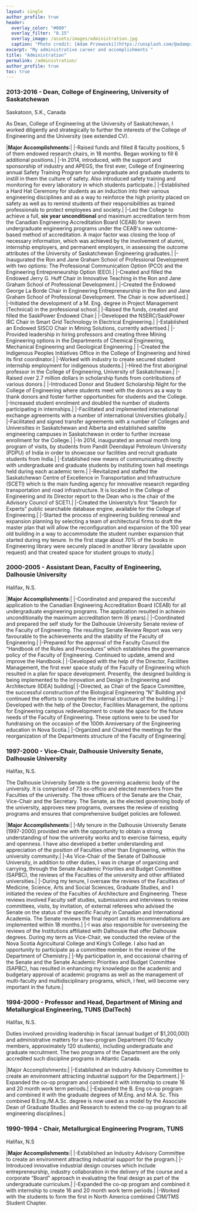 ```yaml
---
layout: single
author_profile: true
header:
  overlay_color: "#000"
  overlay_filter: "0.15"
  overlay_image: /assets/images/administration.jpg
  caption: "Photo credit: [Adam Przewoski](https://unsplash.com/@adamprzewoski)"
excerpt: "My administrative career and accomplishments "
title: "Administration"
permalink: /administration/
author_profile: true
toc: true
---
```


### 2013-2016 - Dean, College of Engineering, University of Saskatchewan 
Saskatoon, S.K., Canada

As Dean, College of Engineering at the University of Saskatchewan, I worked diligently and strategically to further the interests of the College of Engineering and the University (see extended CV).

|**Major Accomplishments**:|
|-Raised funds and filled 8 faculty positions, 5 of them endowed research chairs, in 18 months. Began working to fill 6 additional positions.|
|-In 2014, introduced, with the support and sponsorship of industry and APEGS, the first ever, College of Engineering annual Safety Training Program for undergraduate and graduate students to instill in them the culture of safety. Also introduced safety training and monitoring for every laboratory in which students participate.|
|-Established a Hard Hat Ceremony for students as an induction into their various engineering disciplines and as a way to reinforce the high priority placed on safety as well as to remind students of their responsibilities as trained professionals to protect employees and society.|
|-Led the College to achieve a full, **six year unconditional** and maximum accreditation term from the Canadian Engineering Accreditation Board (CEAB) for seven undergraduate engineering programs under the CEAB's new outcome-based method of accreditation.  A major factor was closing the loop of necessary information, which was achieved by the involvement of alumni, internship employers, and permanent employers, in assessing the outcome attributes of the University of Saskatchewan Engineering graduates.|
|-Inaugurated the Ron and Jane Graham School of Professional Development with two options: The Professional Communication Option (PCO) and the Engineering Entrepreneurship Option (EEO).|
|-Created and filled the Endowed Jerry G. Huff Chair in Innovative Teaching in the Ron and Jane Graham School of Professional Development.|
|-Created the Endowed George La Borde Chair in Engineering Entrepreneurship in the Ron and Jane Graham School of Professional Development. The Chair is now advertised.|
|-Initiated the development of a M. Eng. degree in Project Management (Technical) in the professional school.|
|-Raised the funds, created and filled the SaskPower Endowed Chair.|
|-Developed the NSERC/SaskPower IRC Chair in Smart Grid Technology in Electrical Engineering.|
|-Established an Endowed SISCO Chair in Mining Solutions, currently advertised.|
|-Provided leadership in hiring professors and creating three Mining Engineering options in the Departments of Chemical Engineering, Mechanical Engineering and Geological Engineering.|
|-Created the Indigenous Peoples Initiatives Office in the College of Engineering and hired its first coordinator.|
|-Worked with industry to create secured student internship employment for indigenous students.|
|-Hired the first aboriginal professor in the College of Engineering, University of Saskatchewan.|
|-Raised over 2.7 million dollars in scholarship funds from contributions of various donors.|
|-Introduced Donor and Student Scholarship Night for the College of Engineering where students meet with the donors as a way to thank donors and foster further opportunities for students and the College.
|-Increased student enrolment and doubled the number of students participating in internships.|
|-Facilitated and implemented international exchange agreements with a number of international Universities globally.|
|-Facilitated and signed transfer agreements with a number of Colleges and Universities in Saskatchewan and Alberta and established satellite engineering campuses in Saskatchewan in order to further increase enrollment for the College.|
|-In 2014, inaugurated an annual month long program of visits, by students from Pandit Deendayal Petroleum University (PDPU) of India in order to showcase our facilities and recruit graduate students from India.|
|-Established new means of communicating directly with undergraduate and graduate students by instituting town hall meetings held during each academic term.|
|-Revitalized and staffed the Saskatchewan Centre of Excellence in Transportation and Infrastructure (SCETI) which is the main funding agency for innovative research regarding transportation and road infrastructure. It is located in the College of Engineering and its Director report to the Dean who is the chair of the Advisory Council of SCETI.|
|-Created the University’s first “Search for Experts” public searchable database engine, available for the College of Engineering.|
|-Started the process of engineering building renewal and expansion planning by selecting a team of architectural firms to draft the master plan that will allow the reconfiguration and expansion of the 100 year old building in a way to accommodate the student number expansion that started during my tenure. In the first stage about 70% of the books in Engineering library were securely placed in another library (available upon request) and that created space for student groups to study.|

### 2000-2005 - Assistant Dean, Faculty of Engineering, Dalhousie University
Halifax, N.S.

|**Major Accomplishments**:|
|-Coordinated and prepared the succesful application to the Canadian Engineering Accreditation Board (CEAB) for all undergraduate engineering programs. The application resulted in achievin unconditionally the maximum accreditation term (6 years).|
|-Coordinated and prepared the self study for the Dalhousie University Senate review of the Faculty of Engineering.  The resulting Senate Review Report was very favourable to the achievements and the stability of the Faculty of Engineering.|
|-Prepared for the approval of the Faculty Council the “Handbook of the Rules and Procedures” which establishes the governance policy of the Faculty of Engineering. Continued to update, amend and improve the Handbook.|
|-Developed with the help of the Director, Facilities Management, the first ever space study of the Faculty of Engineering which resulted in a plan for space development. Presently, the designed building is being implemented to the Innovation and Design in Engineering and Architecture (IDEA) building|
|-Directed, as Chair of the Space Committee, the successful construction of the Biological Engineering “N” Building and continued the efforts to complete the internal structure of the building.|
|-Developed with the help of the Director, Facilities Management, the options for Engineering campus redevelopment to create the space for the future needs of the Faculty of Engineering. These options were to be used for fundraising on the occasion of the 100th Anniversary of the Engineering education in Nova Scotia.|
|-Organized and Chaired the meetings for the reorganization of the Departments structure of the Faculty of Engineering|

### 1997-2000 - Vice-Chair, Dalhousie University Senate, Dalhousie University 
Halifax, N.S.

The Dalhousie University Senate is the governing academic body of the university. It is comprised of 73 ex-officio and elected members from the Faculties of the university. The three officers of the Senate are the Chair, Vice-Chair and the Secretary. The Senate, as the elected governing body of the university, approves new programs, oversees the review of existing programs and ensures that comprehensive budget policies are followed.

|**Major Accomplishments**:|
|-My tenure in the Dalhousie University Senate (1997-2000) provided me with the opportunity to obtain a strong understanding of how the university works and to exercise fairness, equity and openness. I have also developed a better understanding and appreciation of the position of Faculties other than Engineering, within the university community.|
|-As Vice-Chair of the Senate of Dalhousie University, in addition to other duties, I was in charge of organizing and carrying, through the Senate Academic Priorities and Budget Committee (SAPBC), the reviews of the Faculties of the university and other affiliated universities.|
|-During my tenure, I oversaw the reviews of the Faculties of Medicine, Science, Arts and Social Sciences, Graduate Studies, and I initiated the review of the Faculties of Architecture and Engineering. These reviews involved Faculty self studies, submissions and interviews to review committees, visits, by invitation, of external referees who advised the Senate on the status of the specific Faculty in Canadian and International Academia.  The Senate reviews the final report and its recommendations are implemented within 18 months.|
|-I was also responsible for overseeing the reviews of the Institutions affiliated with Dalhousie that offer Dalhousie degrees.  During my term as Vice-Chair, we conducted the review of the Nova Scotia Agricultural College and King’s College. I also had an opportunity to participate as a committee member in the review of the Department of Chemistry.|
|-My participation in, and occasional chairing of the Senate and the Senate Academic Priorities and Budget Committee (SAPBC), has resulted in  enhancing my knowledge on the academic and budgetary approval of academic programs as well as the management of multi-faculty and multidisciplinary programs, which, I feel, will become very important in the future.|

### 1994-2000 - Professor and Head, Department of Mining and Metallurgical Engineering, TUNS (DalTech)
Halifax, N.S.

Duties involved providing leadership in fiscal (annual budget of $1,200,000) and administrative matters for a two-program Department (10 faculty members, approximately 120 students), including undergraduate and graduate recruitment. The two programs of the Department are the only accredited such discipline programs in Atlantic Canada.
 
|Major Accomplishments:|
|-Established an Industry Advisory Committee to create an environment attracting industrial support for the Department.|
|-Expanded the co-op program and combined it with internship to create 16 and 20 month work term periods.|
|-Expanded the B. Eng co-op program and combined it with the graduate degrees of M.Eng. and M.A. Sc. This combined B.Eng./M.A.Sc. degree is  now used as a model by the Associate Dean of Graduate Studies and Research  to extend the co-op program to all engineering disciplines.|

### 1990-1994 - Chair, Metallurgical Engineering Program, TUNS
Halifax, N.S

|**Major Accomplishments**:|
|-Established an Industry Advisory Committee to create an environment attracting industrial support for the program.|
|-Introduced innovative industrial design courses which include  entrepreneurship, industry collaboration in the delivery of the course and a corporate “Board” approach in evaluating the final design as part of the undergraduate curriculum.|
|-Expanded the co-op program and combined it with internship to create 16 and 20 month work term periods.|
|-Worked with the students to form the first in North America combined CIM/TMS Student Chapter.

